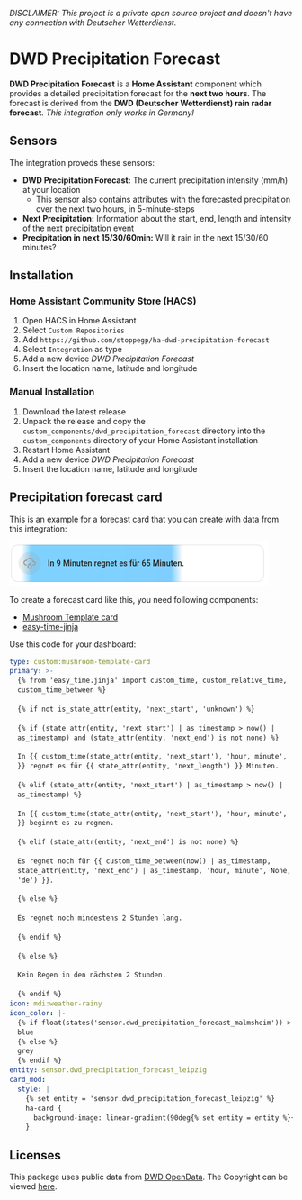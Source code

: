 _DISCLAIMER: This project is a private open source project and doesn't have any connection with Deutscher Wetterdienst._

# DWD Precipitation Forecast

**DWD Precipitation Forecast** is a **Home Assistant** component which provides a detailed precipitation forecast for the **next two hours**.
The forecast is derived from the **DWD (Deutscher Wetterdienst) rain radar forecast**. _This integration only works in Germany!_

## Sensors

The integration proveds these sensors:

* **DWD Precipitation Forecast:** The current precipitation intensity (mm/h) at your location
  * This sensor also contains attributes with the forecasted precipitation over the next two hours, in 5-minute-steps 
* **Next Precipitation:** Information about the start, end, length and intensity of the next precipitation event
* **Precipitation in next 15/30/60min:** Will it rain in the next 15/30/60 minutes?

## Installation

### Home Assistant Community Store (HACS)

1. Open HACS in Home Assistant
2. Select `Custom Repositories`
3. Add `https://github.com/stoppegp/ha-dwd-precipitation-forecast`
4. Select `Integration` as type
5. Add a new device _DWD Precipitation Forecast_
6. Insert the location name, latitude and longitude

### Manual Installation

1. Download the latest release
2. Unpack the release and copy the `custom_components/dwd_precipitation_forecast` directory into  the `custom_components` directory of your Home Assistant installation
3. Restart Home Assistant
4. Add a new device _DWD Precipitation Forecast_
5. Insert the location name, latitude and longitude

## Precipitation forecast card

This is an example for a forecast card that you can create with data from this integration:

![Precipitation forecast card](precipitation_forecast_card.png)

To create a forecast card like this, you need following components:

* [Mushroom Template card](https://github.com/piitaya/lovelace-mushroom)
* [easy-time-jinja](https://github.com/Petro31/easy-time-jinja)

Use this code for your dashboard:

```yaml
type: custom:mushroom-template-card
primary: >-
  {% from 'easy_time.jinja' import custom_time, custom_relative_time,
  custom_time_between %}

  {% if not is_state_attr(entity, 'next_start', 'unknown') %}

  {% if (state_attr(entity, 'next_start') | as_timestamp > now() |
  as_timestamp) and (state_attr(entity, 'next_end') is not none) %}

  In {{ custom_time(state_attr(entity, 'next_start'), 'hour, minute', 'de')
  }} regnet es für {{ state_attr(entity, 'next_length') }} Minuten.

  {% elif (state_attr(entity, 'next_start') | as_timestamp > now() |
  as_timestamp) %}

  In {{ custom_time(state_attr(entity, 'next_start'), 'hour, minute', 'de')
  }} beginnt es zu regnen.

  {% elif (state_attr(entity, 'next_end') is not none) %}

  Es regnet noch für {{ custom_time_between(now() | as_timestamp,
  state_attr(entity, 'next_end') | as_timestamp, 'hour, minute', None, None,
  'de') }}.

  {% else %}

  Es regnet noch mindestens 2 Stunden lang.

  {% endif %}

  {% else %}

  Kein Regen in den nächsten 2 Stunden.

  {% endif %}
icon: mdi:weather-rainy
icon_color: |-
  {% if float(states('sensor.dwd_precipitation_forecast_malmsheim')) > 0 %}
  blue
  {% else %}
  grey
  {% endif %}
entity: sensor.dwd_precipitation_forecast_leipzig
card_mod:
  style: |
    {% set entity = 'sensor.dwd_precipitation_forecast_leipzig' %}
    ha-card {
      background-image: linear-gradient(90deg{% set entity = entity %}{% set duration = state_attr(entity, 'forecast').keys() | last | as_timestamp - now() | as_timestamp %}{% set hue_min = 200 %}{% set hue_max = 300 %}{% set prec_max = 20 %}{% for x, y in state_attr(entity, 'forecast').items() %}{% set pos = ((x | as_timestamp - (now() | as_timestamp))/duration*100) | round %}{% set hsl_h = (y/prec_max*(hue_max-hue_min)+hue_min)|round %}{% set hsl_l = 50 if y > 0 else 100 %}{% set hsl_alpha = 0.5 if y > 0 else 0 %}{% if pos >= -4 %}, hsla({{hsl_h}}, 100%, {{hsl_l}}%, {{hsl_alpha}}) {{ max(pos,0) }}%{% endif %}{% endfor %});
    }

```

## Licenses

This package uses public data from [DWD OpenData](https://www.dwd.de/DE/leistungen/opendata/opendata.html). The Copyright can be viewed [here](https://www.dwd.de/DE/service/rechtliche_hinweise/rechtliche_hinweise.html).
